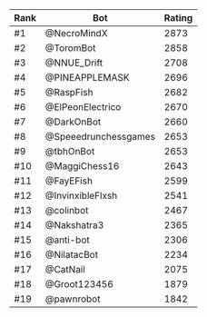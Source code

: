 Rank|Bot|Rating
---|---|---
#1|@NecroMindX|2873
#2|@ToromBot|2858
#3|@NNUE_Drift|2708
#4|@PINEAPPLEMASK|2696
#5|@RaspFish|2682
#6|@ElPeonElectrico|2670
#7|@DarkOnBot|2660
#8|@Speeedrunchessgames|2653
#9|@tbhOnBot|2653
#10|@MaggiChess16|2643
#11|@FayEFish|2599
#12|@InvinxibleFlxsh|2541
#13|@colinbot|2467
#14|@Nakshatra3|2365
#15|@anti-bot|2306
#16|@NilatacBot|2234
#17|@CatNail|2075
#18|@Groot123456|1879
#19|@pawnrobot|1842
